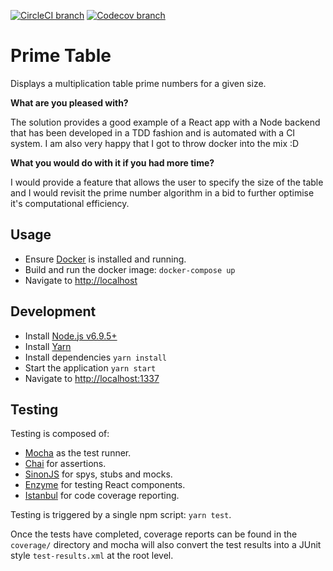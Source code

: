 [![CircleCI branch](https://img.shields.io/circleci/project/github/kieranroneill/prime-table/master.svg?style=flat-square)](https://circleci.com/gh/kieranroneill/prime-table/tree/master) [![Codecov branch](https://img.shields.io/codecov/c/github/kieranroneill/prime-table/master.svg?style=flat-square)](https://codecov.io/gh/kieranroneill/prime-table)

# Prime Table

Displays a multiplication table prime numbers for a given size.

**What are you pleased with?**

The solution provides a good example of a React app with a Node backend that has been developed in a TDD fashion and is automated with a CI system. I am also very happy that I got to throw docker into the mix :D

**What you would do with it if you had more time?**

I would provide a feature that allows the user to specify the size of the table and I would revisit the prime number algorithm in a bid to further optimise it's computational efficiency.

## Usage

* Ensure [Docker](https://www.docker.com/community-edition#/download) is installed and running.
* Build and run the docker image: `docker-compose up`
* Navigate to [http://localhost](http://localhost)

## Development

* Install [Node.js v6.9.5+](https://nodejs.org/en/)
* Install [Yarn](https://yarnpkg.com/lang/en/docs/install)
* Install dependencies `yarn install`
* Start the application `yarn start`
* Navigate to [http://localhost:1337](http://localhost:1337)

## Testing

Testing is composed of:
* [Mocha](https://mochajs.org/) as the test runner.
* [Chai](http://chaijs.com/) for assertions.
* [SinonJS](http://sinonjs.org/) for spys, stubs and mocks.
* [Enzyme](https://github.com/airbnb/enzyme) for testing React components.
* [Istanbul](https://github.com/gotwarlost/istanbul) for code coverage reporting.

Testing is triggered by a single npm script: `yarn test`.

Once the tests have completed, coverage reports can be found in the `coverage/` directory and mocha will also convert the test results into a JUnit style `test-results.xml` at the root level.
